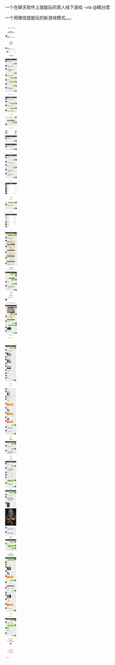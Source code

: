 一个在聊天软件上就能玩的真人线下游戏 -via @精分君

一个用微信就能玩的新游戏模式。。。

![b0cb1923236042d0b51ac056308adc41.png](https://raw.githubusercontent.com/wxlzmt/cdn1/master/ext/qw/groups/10008/b0cb1923236042d0b51ac056308adc41.png)

![73391fa1e62e44b0be1601f4d2b886d8.png](https://raw.githubusercontent.com/wxlzmt/cdn1/master/ext/qw/groups/10008/73391fa1e62e44b0be1601f4d2b886d8.png)
